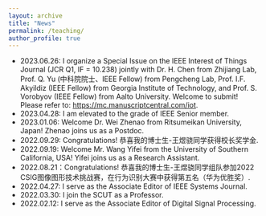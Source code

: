 ```yaml
---
layout: archive
title: "News"
permalink: /teaching/
author_profile: true
---
```


* 2023.06.26: I organize a Special Issue on the IEEE Interest of Things Journal (JCR Q1, IF = 10.238)  jointly with Dr. H. Chen from Zhijiang Lab, Prof. Q. Yu (中科院院士、IEEE Fellow) from Pengcheng Lab, Prof. I.F. Akyildiz (IEEE Fellow) from 
Georgia Institute of Technology, and Prof. S. Vorobyov (IEEE Fellow) from Aalto University. Welcome to submit! Please refer to: https://mc.manuscriptcentral.com/iot. 
* 2023.04.28: I am elevated to the grade of IEEE Senior member.
* 2023.01.06: Welcome Dr. Wei Zhenao from Ritsumeikan University, Japan! Zhenao joins us as a Postdoc.
* 2022.09.29: Congratulations! 恭喜我的博士生-王煜骁同学获得校长奖学金.
* 2022.09.19: Welcome Mr. Wang Yifei from the University of Southern California, USA! Yifei joins us as a Research Assistant.
* 2022.08.21：Congratulations! 恭喜我的博士生-王煜骁同学组队参加2022 CSIG图像图形技术挑战赛，在行为识别大赛中获得第五名（华为优胜奖）.       
* 2022.04.27: I serve as the Associate Editor of IEEE Systems Journal.         
* 2022.03.30: I join the SCUT as a Professor.                                  
* 2022.02.12: I serve as the Associate Editor of Digital Signal Processing.    



